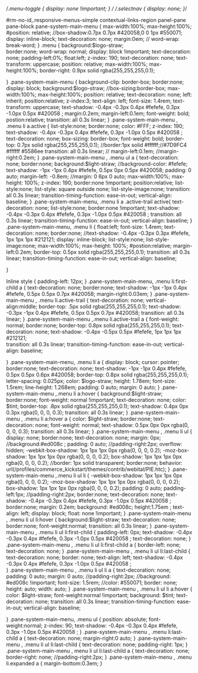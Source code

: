  /*.menu-toggle {
    display: none !important; }
 */
/*.selectnav {
    display: none;
}*/

  #rm-no-id,.responsive-menus-simple contextual-links-region panel-pane pane-block pane-system-main-menu {
     max-width:100%;
     max-height:100%;
     #position: relative;
     //box-shadow:0.7px 0.7px #420058,0 0 1px #550071;
     display: inline-block;
     text-decoration: none;
     margin:0em;
    // word-wrap: break-word;
   }
.menu {
    background:$logo-straw;  
    border:none;
    word-wrap: normal;
    display: block !important;
    text-decoration: none;
    padding-left:0%;
    float:left;
     z-index: 190;
    text-decoration: none;
    text-transform: uppercase;
    position: relative;
    max-width:100%;
    max-height:100%;
    border-right: 0.9px solid rgba(255,255,255,0.1);
    
}
 .pane-system-main-menu  {
      background-clip: border-box;
       border:none;
      display: block;
      background:$logo-straw;
      //box-sizing:border-box;
     max-width:100%;
     max-height:100%;
     position: relative;
     text-decoration: none;
     left: inherit;
      position:relative;
      z-index:3;
      text-align: left;
      font-size: 1.4rem;
      text-transform: uppercase;
      text-shadow:  -0.4px -0.3px 0.4px #fefefe, 0.3px -1.0px 0.5px #420058 ;
      margin:0.2em;
      margin-left:0.1em;
      font-weight: bold;
      postion:relative;
      transition: all 0.3s linear;
}
  .pane-system-main-menu , .menu  li a.active {
    list-style:none;
    border:none;
    color: #FFF;
    z-index: 190; 
    text-shadow:  -0.4px -0.3px 0.4px #fefefe, 0.3px -1.0px 0.5px #420058 ;
    text-decoration: none;
    box-sizing: border-box;
    font-weight: bold; 
    border-top: 0.7px solid rgba(255,255,255,0.1);
    //border:1px solid #ffffff;//#7D9FC4  #ffffff  #5586ee
    transition: all 0.3s linear;
   // margin-left:0.1em;
     //margin-right:0.2em;
  }
 .pane-system-main-menu , .menu ul a {
     text-decoration: none;
      border:none;
      background:$light-straw;
    //background-color: #fefefe;
   text-shadow: -1px -1px 0.4px #fefefe, 0.5px 0px 0.5px #420058;
    padding: 0 auto;
    margin-left: -0.8em;
    //margin: 0 6px 0 auto;
  max-width:100%;
    max-height: 100%;
    z-index: 190;
     border:none !important;
    position:relative;
    list-style:none;
    list-style: square outside none;
    list-style-image:none;
     transition: all 0.3s linear;
    transition-timing-function: ease-in-out;
    vertical-align: baseline;
}
 .pane-system-main-menu, .menu li a  .active-trail active{
   text-decoration: none;
   list-style:none;
   border:none !important;
   text-shadow:  -0.4px -0.3px 0.4px #fefefe, 0.3px -1.0px 0.5px #420058 ;
   transition: all 0.3s linear;
   transition-timing-function: ease-in-out;
   vertical-align: baseline;
  }
 .pane-system-main-menu, .menu li {
    float:left;
    font-size: 1.4rem;
    text-decoration: none;
    border:none;
    //text-shadow: -0.4px -0.3px 0.3px #fefefe, 1px 1px 1px #212121;
    display: inline-block;
     list-style:none;
    list-style-image:none;
    max-width:100%;
    max-height: 100%;
    #postion:relative;
    margin-left:0.2em;
    border-top:  0.5px solid rgba(255,255,255,0.1);
    transition: all 0.3s linear;
    transition-timing-function: ease-in-out;
    vertical-align: baseline;

}

  Inline style {
    padding-left: 12px;
}
 .pane-system-main-menu, .menu li:first-child a {
    text-decoration: none;
     border:none;
   text-shadow: -1px -1px 0.4px  #fefefe, 0.5px 0.5px 0.7px #420058; 
    margin-right:0.03em;
}
 .pane-system-main-menu , .menu li.active-trail {
     text-decoration: none;
     vertical-align:middle;
     border-top: .5px solid rgba(255,255,255,0.1); 
     text-shadow: -0.3px -1px 0.4px  #fefefe, 0.5px 0.5px 0.7px #420058;
     transition: all 0.3s linear;
  }
 .pane-system-main-menu ,.menu li.active-trail a {
    font-weight: normal;
     border:none;
    border-top: 0.8px solid rgba(255,255,255,0.1);
    text-decoration: none;
     text-shadow: -0.4px -0.5px 0.5px #fefefe, 1px 1px 1px #212121;     
     transition: all 0.3s linear;
       transition-timing-function: ease-in-out;
    vertical-align: baseline;

}
 .pane-system-main-menu, .menu li a {
    display: block;
    cursor: pointer;
    border:none;
     text-decoration: none;
   text-shadow: -1px -1px 0.4px #fefefe, 0.5px 0.5px 0.6px #420058; 
    border-top: 0.8px solid rgba(255,255,255,0.1);
   letter-spacing: 0.025px;
    color: $logo-straw;
    height: 1.78em;
    font-size: 1.5rem;
    line-height: 1.268em;
    padding: 0 auto;
    margin: 0 auto;
}
  .pane-system-main-menu  ,.menu li a:hover {
     background:$light-straw;
     border:none;
     font-weight: normal !important;
     text-decoration: none;
    color: $tint;
    border-top: .8px solid rgba(255,255,255,0.1);
    text-shadow: 0.4px 0px 0.3px rgba(0, 0, 0, 0.3);
    transition: all 0.3s linear;
}
  .pane-system-main-menu , .menu li a:hover a {
     color: $light-straw;
      border:none;
     text-decoration: none;
    font-weight: normal;
    text-shadow: 0.5px 0px 0px rgba(0, 0, 0, 0.3);
     transition: all 0.3s linear;
  }
   .pane-system-main-menu , .menu li ul {
    display: none;
    border:none;
    text-decoration: none;
    margin: 0px;
    //background:#ed008c ;
    padding: 0 auto;
    //padding-right:2px;
    overflow: hidden;
    -webkit-box-shadow: 1px 1px 1px 0px rgba(0, 0, 0, 0.2);
    -moz-box-shadow: 1px 1px 1px 0px rgba(0, 0, 0, 0.2);
    box-shadow: 1px 1px 1px 0px rgba(0, 0, 0, 0.2);
    //border: 1px solid transparent;
    border:none;
    behavior: url(/profiles/commerce_kickstart/themes/contrib/webital/PIE.htc);
}
  .pane-system-main-menu  ,.menu li ul li {
     -webkit-box-shadow: 1px 1px 1px 0px rgba(0, 0, 0, 0.2);
    -moz-box-shadow: 1px 1px 1px 0px rgba(0, 0, 0, 0.2);
    box-shadow: 1px 1px 1px 0px rgba(0, 0, 0, 0.2);
     padding: 0 auto;
       padding-left:1px;
      //padding-right:2px;
     border:none;
    text-decoration: none;
     text-shadow:  -0.4px -0.3px 0.4px #fefefe, 0.3px -1.0px 0.5px #420058 ;
    border:none;
    margin: 0.2em;
    background: #ed008c;
    height:1.75em ;
    text-align: left;
    display: block;
    float: none !important;
   }
  .pane-system-main-menu , .menu li ul li:hover {
     background:$light-straw;
     text-decoration: none;
      border:none;
      font-weight:normal;
      transition: all 0.3s linear;
   }
   .pane-system-main-menu , .menu li ul li:first-child {
    padding-left: 0px;
    text-shadow:  -0.4px -0.3px 0.4px #fefefe, 0.3px -1.0px 0.5px #420058 ;
    text-decoration: none;
  }
  .pane-system-main-menu , .menu li ul li:first-child a {
    border-left: none;
     text-decoration: none;
  }
  .pane-system-main-menu , .menu li ul li:last-child {
    text-decoration: none;
    border: none;
    text-align: left;
    text-shadow:  -0.4px -0.3px 0.4px #fefefe, 0.3px -1.0px 0.5px #420058 ;    
  }
  .pane-system-main-menu , .menu li ul li a {
     text-decoration: none;
    padding: 0 auto;
    margin: 0 auto;
 //padding-right:2px;
    //background: #ed008c !important;
    font-size: 1.5rem;
    //color: #550071;
    border: none;
    height: auto;
    width: auto;
}
.pane-system-main-menu , .menu li ul li a:hover {
    color: $light-straw;
    font-weight:normal !important;
    background: $tint;
     text-decoration: none;
     transition: all 0.3s linear;
      transition-timing-function: ease-in-out;
    vertical-align: baseline;

}
.pane-system-main-menu, .menu ul {
    position: absolute;
    font-weight:normal;
    z-index: 90;
     text-shadow:  -0.4px -0.3px 0.4px #fefefe, 0.3px -1.0px 0.5px #420058 ;
}
.pane-system-main-menu , .menu li:last-child a {
     text-decoration: none;
     margin-right:0 auto;
}
.pane-system-main-menu , .menu li ul li:last-child {
    text-decoration: none;
    padding-right: 1px;
}
.pane-system-main-menu , menu li ul li:last-child a {
    text-decoration: none;
    border-right: none;
    //padding-right:2px;
}
.pane-system-main-menu , .menu li.expanded a {
    margin-bottom:0.3em;
}

